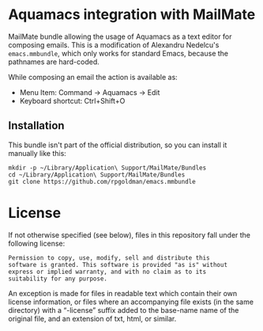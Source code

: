 # Aquamacs integration with MailMate

MailMate bundle allowing the usage of Aquamacs as a text editor for
composing emails.  This is a modification of Alexandru Nedelcu's
`emacs.mmbundle`, which only works for standard Emacs, because the
pathnames are hard-coded.

While composing an email the action is available as:

- Menu Item: Command → Aquamacs → Edit
- Keyboard shortcut: Ctrl+Shift+O

## Installation

This bundle isn't part of the official distribution, so you can
install it manually like this:

```
mkdir -p ~/Library/Application\ Support/MailMate/Bundles 
cd ~/Library/Application\ Support/MailMate/Bundles 
git clone https://github.com/rpgoldman/emacs.mmbundle
```

# License

If not otherwise specified (see below), files in this repository fall
under the following license:

	Permission to copy, use, modify, sell and distribute this
	software is granted. This software is provided "as is" without
	express or implied warranty, and with no claim as to its
	suitability for any purpose.

An exception is made for files in readable text which contain their
own license information, or files where an accompanying file exists
(in the same directory) with a “-license” suffix added to the
base-name name of the original file, and an extension of txt, html, or
similar.
